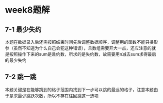 # week8题解 #
## 7-1 最少失约 ##
本题在数据录入后还需按照结束时间先后调整数据顺序，调整用的函数不能只换形参（虽然不知道为什么自己会犯这种错误），且数组需要开大一点，还应注意的就是按照操作下来的sum是赴约数，所求的是失约数，故需要用n减去sum求得最后的最少失约
## 7-2 跳一跳 ##
本题关键是在能够跳到的格子范围内找到下一步可以跳的最远的格子，注意本题由于是求最少跳跃次数，所以不存在往回跳这一选项